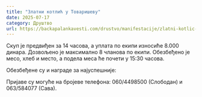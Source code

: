 ```yaml
---
title: "Златни котлић у Товаришеву"
date: 2025-07-17
category: Друштво
url: https://backapalankavesti.com/drustvo/manifestacije/zlatni-kotlic-u-tovarisevu/
---
```


Скуп је предвиђен за 14 часова, а уплата по екипи износиће 8.000 динара. Дозвољено је максимално 8 чланова по екипи. Обезбеђено је месо, хлеб и место, а подела меса ће почети у 15:30 часова.

Обезбеђене су и награде за најуспешније:

Пријаве су могуће на бројеве телефона: 060/4498500 (Слободан) и 063/584077 (Сава).
